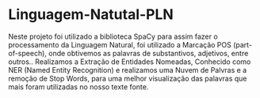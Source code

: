 # Linguagem-Natutal-PLN
Neste projeto foi utilizado a biblioteca SpaCy para assim fazer o processamento da Linguagem Natural, foi utilizado a Marcação POS (part-of-speech), onde obtivemos as palavras de substantivos, adjetivos, entre outros.. Realizamos a Extração de Entidades Nomeadas, Conhecido como NER (Named Entity Recognition) e realizamos uma Nuvem de Palvras e a remoção de Stop Words, para uma melhor visualização das palavras que mais foram utilizadas no nosso texte fonte.
